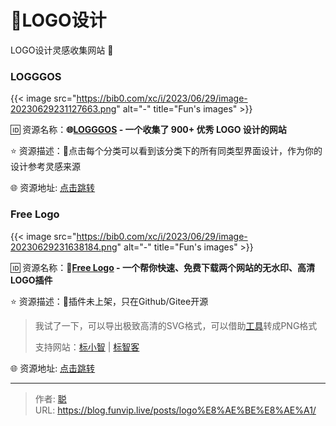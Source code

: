 # 🔮LOGO设计


LOGO设计灵感收集网站 🌟

<!--more-->

### LOGGGOS

{{< image src="https://bib0.com/xc/i/2023/06/29/image-20230629231127663.png" alt="-"  title="Fun's images" >}}    

🆔  资源名称：**🌐[LOGGGOS](https://www.logggos.club/) - 一个收集了 900+ 优秀 LOGO 设计的网站**

⭐️  资源描述：📄点击每个分类可以看到该分类下的所有同类型界面设计，作为你的设计参考灵感来源

🌐 资源地址: [点击跳转](https://www.logggos.club/)

### Free Logo

{{< image src="https://bib0.com/xc/i/2023/06/29/image-20230629231638184.png" alt="-"  title="Fun's images" >}}    

🆔  资源名称：**🔮[Free Logo](https://github.com/quarkape/free_logo) - 一个帮你快速、免费下载两个网站的无水印、高清LOGO插件**

⭐️  资源描述：📃插件未上架，只在Github/Gitee开源

> 我试了一下，可以导出极致高清的SVG格式，可以借助[工具](https://svgtopng.com/)转成PNG格式
>
> 支持网站：[标小智](https://www.logosc.cn/) | [标智客](https://www.logomaker.com.cn/)

🌐 资源地址: [点击跳转](https://github.com/quarkape/free_logo)


---

> 作者: [聪](/about)  
> URL: https://blog.funvip.live/posts/logo%E8%AE%BE%E8%AE%A1/  

